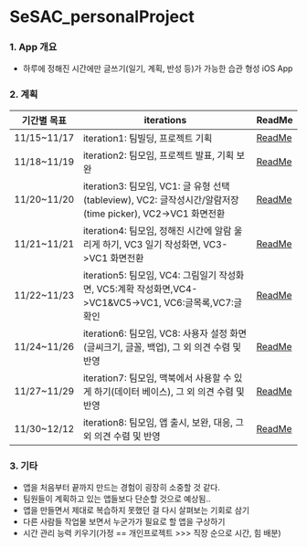 # SeSAC_personalProject

### 1. App 개요
 - 하루에 정해진 시간에만 글쓰기(일기, 계획, 반성 등)가 가능한 습관 형성 iOS App

### 2. 계획

|기간별 목표|iterations|ReadMe|
|------|---|---|
|11/15~11/17|iteration1: 팀빌딩, 프로젝트 기획|[ReadMe](https://github.com/JaehoBuildiOSApp/SeSAC_personalProject/issues/1)|
|11/18~11/19|iteration2: 팀모임, 프로젝트 발표, 기획 보완|[ReadMe](https://github.com/JaehoBuildiOSApp/SeSAC_personalProject/issues/2)|
|11/20~11/20|iteration3: 팀모임, VC1: 글 유형 선택(tableview), VC2: 글작성시간/알람저장(time picker), VC2->VC1 화면전환|[ReadMe](https://github.com/JaehoBuildiOSApp/SeSAC_personalProject/issues/3)|
|11/21~11/21|iteration4: 팀모임, 정해진 시간에 알람 울리게 하기, VC3 일기 작성화면, VC3->VC1 화면전환|[ReadMe](https://github.com/JaehoBuildiOSApp/SeSAC_personalProject/issues/4)|
|11/22~11/23|iteration5: 팀모임, VC4: 그림일기 작성화면, VC5:계확 작성화면,VC4->VC1&VC5->VC1, VC6:글목록,VC7:글확인|[ReadMe](https://github.com/JaehoBuildiOSApp/SeSAC_personalProject/issues/5)|
|11/24~11/26|iteration6: 팀모임, VC8: 사용자 설정 화면(글씨크기, 글꼴, 백업), 그 외 의견 수렴 및 반영|[ReadMe](https://github.com/JaehoBuildiOSApp/SeSAC_personalProject/issues/6)|
|11/27~11/29|iteration7: 팀모임, 맥북에서 사용할 수 있게 하기(데이터 베이스), 그 외 의견 수렴 및 반영|[ReadMe](https://github.com/JaehoBuildiOSApp/SeSAC_personalProject/issues/7)|
|11/30~12/12|iteration8: 팀모임, 앱 출시, 보완, 대응, 그 외 의견 수렴 및 반영 |[ReadMe](https://github.com/JaehoBuildiOSApp/SeSAC_personalProject/issues/8)|

### 3. 기타
- 앱을 처음부터 끝까지 만드는 경험이 굉장히 소중할 것 같다.
- 팀원들이 계획하고 있는 앱들보다 단순할 것으로 예상됨..
- 앱을 만들면서 제대로 복습하지 못했던 걸 다시 살펴보는 기회로 삼기
- 다른 사람들 작업물 보면서 누군가가 필요로 할 앱을 구상하기
- 시간 관리 능력 키우기(가정 == 개인프로젝트 >>> 직장 순으로 시간, 힘 배분)
